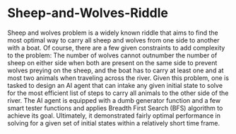 # Sheep-and-Wolves-Riddle
Sheep and wolves problem is a widely known riddle that aims to find the most optimal way to carry all sheep and wolves from one side to another with a boat. Of course, there are a few given constraints to add complexity to the problem: The number of wolves cannot outnumber the number of sheep on either side when both are present on the same side to prevent wolves preying on the sheep, and the boat has to carry at least one and at most two animals when traveling across the river. Given this problem, one is tasked to design an AI agent that can intake any given initial state to solve for the most efficient list of steps to carry all animals to the other side of the river. The AI agent is equipped with a dumb generator function and a few smart tester functions and  applies Breadth First Search (BFS) algorithm to achieve its goal. Ultimately, it demonstrated fairly optimal performance in solving for a given set of initial states within a relatively short time frame.
